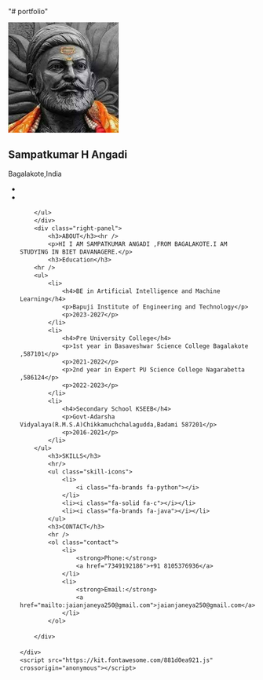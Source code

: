 "# portfolio" 

<!DOCTYPE html>
<html lang="en">
<head>
    <meta charset="UTF-8">
    <meta name="viewport" content="width=device-width, initial-scale=1.0">
    <link rel="stylesheet" href="style.css">
    <title>Sampatkumar H Angadi</title>
</head>
<body>
    <div class="main">
        <div class="left-panel">
        <img src="images.jpg" alt="" class="profile-pic">
        <div>
            <h2 class="name">Sampatkumar H Angadi</h2>
            <p class="place">Bagalakote,India</p>
        </div>
        <ul class="icons">
            <a href="https://github.com/Raone2005">
                <li><i class="fa-brands fa-github"></i></li>
            </a>
            <a href="https://youtube.com/@sp_vlogs..143?si=ieO0yfxqiMQrq3d-">
                <li><i class="fa-brands fa-youtube"></i></li>
            </a>
            
        </ul>
        </div>
        <div class="right-panel">
            <h3>ABOUT</h3><hr />
            <p>HI I AM SAMPATKUMAR ANGADI ,FROM BAGALAKOTE.I AM STUDYING IN BIET DAVANAGERE.</p>
            <h3>Education</h3>
        <hr />
        <ul>
            <li>
                <h4>BE in Artificial Intelligence and Machine Learning</h4>
                <p>Bapuji Institute of Engineering and Technology</p>
                <p>2023-2027</p>
            </li>
            <li>
                <h4>Pre University College</h4>
                <p>1st year in Basaveshwar Science College Bagalakote ,587101</p>
                <p>2021-2022</p>
                <p>2nd year in Expert PU Science College Nagarabetta ,586124</p>
                <p>2022-2023</p>
            </li>
            <li>
                <h4>Secondary School KSEEB</h4>
                <p>Govt-Adarsha Vidyalaya(R.M.S.A)Chikkamuchchalagudda,Badami 587201</p>
                <p>2016-2021</p>
            </li>
        </ul>
            <h3>SKILLS</h3>
            <hr/>
            <ul class="skill-icons">
                <li>
                    <i class="fa-brands fa-python"></i>
                </li>
                <li><i class="fa-solid fa-c"></i></li>
                <li><i class="fa-brands fa-java"></i></li>
            </ul>
            <h3>CONTACT</h3>
            <hr />
            <ol class="contact">
                <li>
                    <strong>Phone:</strong>
                    <a href="7349192186">+91 8105376936</a>
                </li>
                <li>
                    <strong>Email:</strong>
                    <a href="mailto:jaianjaneya250@gmail.com">jaianjaneya250@gmail.com</a>
                </li>
            </ol>

        </div>

    </div>
    <script src="https://kit.fontawesome.com/881d0ea921.js" crossorigin="anonymous"></script>
    
</body>
</html>

